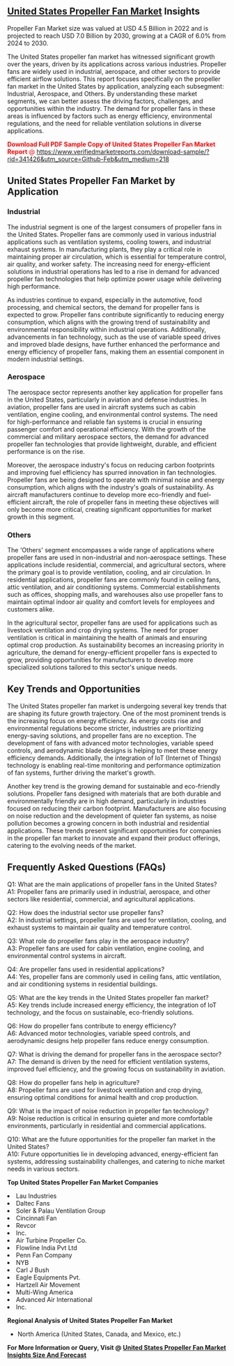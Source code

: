 <h2><a href="https://www.verifiedmarketreports.com/download-sample/?rid=341426&amp;utm_source=Github-Feb&amp;utm_medium=218" target="_blank">United States Propeller Fan Market</a> Insights</h2><p>Propeller Fan Market size was valued at USD 4.5 Billion in 2022 and is projected to reach USD 7.0 Billion by 2030, growing at a CAGR of 6.0% from 2024 to 2030.</p><p> <p>The United States propeller fan market has witnessed significant growth over the years, driven by its applications across various industries. Propeller fans are widely used in industrial, aerospace, and other sectors to provide efficient airflow solutions. This report focuses specifically on the propeller fan market in the United States by application, analyzing each subsegment: Industrial, Aerospace, and Others. By understanding these market segments, we can better assess the driving factors, challenges, and opportunities within the industry. The demand for propeller fans in these areas is influenced by factors such as energy efficiency, environmental regulations, and the need for reliable ventilation solutions in diverse applications.</p> <p><p><span class=""><span style="color: #ff0000;"><strong>Download Full PDF Sample Copy of United States Propeller Fan Market Report</strong> @ </span><a href="https://www.verifiedmarketreports.com/download-sample/?rid=341426&amp;utm_source=Github-Feb&amp;utm_medium=218" target="_blank">https://www.verifiedmarketreports.com/download-sample/?rid=341426&amp;utm_source=Github-Feb&amp;utm_medium=218</a></span></p></p> <h2>United States Propeller Fan Market by Application</h2> <h3>Industrial</h3> <p>The industrial segment is one of the largest consumers of propeller fans in the United States. Propeller fans are commonly used in various industrial applications such as ventilation systems, cooling towers, and industrial exhaust systems. In manufacturing plants, they play a critical role in maintaining proper air circulation, which is essential for temperature control, air quality, and worker safety. The increasing need for energy-efficient solutions in industrial operations has led to a rise in demand for advanced propeller fan technologies that help optimize power usage while delivering high performance.</p> <p>As industries continue to expand, especially in the automotive, food processing, and chemical sectors, the demand for propeller fans is expected to grow. Propeller fans contribute significantly to reducing energy consumption, which aligns with the growing trend of sustainability and environmental responsibility within industrial operations. Additionally, advancements in fan technology, such as the use of variable speed drives and improved blade designs, have further enhanced the performance and energy efficiency of propeller fans, making them an essential component in modern industrial settings.</p> <h3>Aerospace</h3> <p>The aerospace sector represents another key application for propeller fans in the United States, particularly in aviation and defense industries. In aviation, propeller fans are used in aircraft systems such as cabin ventilation, engine cooling, and environmental control systems. The need for high-performance and reliable fan systems is crucial in ensuring passenger comfort and operational efficiency. With the growth of the commercial and military aerospace sectors, the demand for advanced propeller fan technologies that provide lightweight, durable, and efficient performance is on the rise.</p> <p>Moreover, the aerospace industry's focus on reducing carbon footprints and improving fuel efficiency has spurred innovation in fan technologies. Propeller fans are being designed to operate with minimal noise and energy consumption, which aligns with the industry's goals of sustainability. As aircraft manufacturers continue to develop more eco-friendly and fuel-efficient aircraft, the role of propeller fans in meeting these objectives will only become more critical, creating significant opportunities for market growth in this segment.</p> <h3>Others</h3> <p>The 'Others' segment encompasses a wide range of applications where propeller fans are used in non-industrial and non-aerospace settings. These applications include residential, commercial, and agricultural sectors, where the primary goal is to provide ventilation, cooling, and air circulation. In residential applications, propeller fans are commonly found in ceiling fans, attic ventilation, and air conditioning systems. Commercial establishments such as offices, shopping malls, and warehouses also use propeller fans to maintain optimal indoor air quality and comfort levels for employees and customers alike.</p> <p>In the agricultural sector, propeller fans are used for applications such as livestock ventilation and crop drying systems. The need for proper ventilation is critical in maintaining the health of animals and ensuring optimal crop production. As sustainability becomes an increasing priority in agriculture, the demand for energy-efficient propeller fans is expected to grow, providing opportunities for manufacturers to develop more specialized solutions tailored to this sector's unique needs.</p> <h2>Key Trends and Opportunities</h2> <p>The United States propeller fan market is undergoing several key trends that are shaping its future growth trajectory. One of the most prominent trends is the increasing focus on energy efficiency. As energy costs rise and environmental regulations become stricter, industries are prioritizing energy-saving solutions, and propeller fans are no exception. The development of fans with advanced motor technologies, variable speed controls, and aerodynamic blade designs is helping to meet these energy efficiency demands. Additionally, the integration of IoT (Internet of Things) technology is enabling real-time monitoring and performance optimization of fan systems, further driving the market's growth.</p> <p>Another key trend is the growing demand for sustainable and eco-friendly solutions. Propeller fans designed with materials that are both durable and environmentally friendly are in high demand, particularly in industries focused on reducing their carbon footprint. Manufacturers are also focusing on noise reduction and the development of quieter fan systems, as noise pollution becomes a growing concern in both industrial and residential applications. These trends present significant opportunities for companies in the propeller fan market to innovate and expand their product offerings, catering to the evolving needs of the market.</p> <h2>Frequently Asked Questions (FAQs)</h2> <p>Q1: What are the main applications of propeller fans in the United States? <br> A1: Propeller fans are primarily used in industrial, aerospace, and other sectors like residential, commercial, and agricultural applications.</p> <p>Q2: How does the industrial sector use propeller fans? <br> A2: In industrial settings, propeller fans are used for ventilation, cooling, and exhaust systems to maintain air quality and temperature control.</p> <p>Q3: What role do propeller fans play in the aerospace industry? <br> A3: Propeller fans are used for cabin ventilation, engine cooling, and environmental control systems in aircraft.</p> <p>Q4: Are propeller fans used in residential applications? <br> A4: Yes, propeller fans are commonly used in ceiling fans, attic ventilation, and air conditioning systems in residential buildings.</p> <p>Q5: What are the key trends in the United States propeller fan market? <br> A5: Key trends include increased energy efficiency, the integration of IoT technology, and the focus on sustainable, eco-friendly solutions.</p> <p>Q6: How do propeller fans contribute to energy efficiency? <br> A6: Advanced motor technologies, variable speed controls, and aerodynamic designs help propeller fans reduce energy consumption.</p> <p>Q7: What is driving the demand for propeller fans in the aerospace sector? <br> A7: The demand is driven by the need for efficient ventilation systems, improved fuel efficiency, and the growing focus on sustainability in aviation.</p> <p>Q8: How do propeller fans help in agriculture? <br> A8: Propeller fans are used for livestock ventilation and crop drying, ensuring optimal conditions for animal health and crop production.</p> <p>Q9: What is the impact of noise reduction in propeller fan technology? <br> A9: Noise reduction is critical in ensuring quieter and more comfortable environments, particularly in residential and commercial applications.</p> <p>Q10: What are the future opportunities for the propeller fan market in the United States? <br> A10: Future opportunities lie in developing advanced, energy-efficient fan systems, addressing sustainability challenges, and catering to niche market needs in various sectors.</p> </p><p><strong>Top United States Propeller Fan Market Companies</strong></p><div data-test-id=""><p><li>Lau Industries</li><li> Daltec Fans</li><li> Soler & Palau Ventilation Group</li><li> Cincinnati Fan</li><li> Revcor</li><li> Inc.</li><li> Air Turbine Propeller Co.</li><li> Flowline India Pvt Ltd</li><li> Penn Fan Company</li><li> NYB</li><li> Carl J Bush</li><li> Eagle Equipments Pvt.</li><li> Hartzell Air Movement</li><li> Multi-Wing America</li><li> Advanced Air International</li><li> Inc.</li></p><div><strong>Regional Analysis of&nbsp;United States Propeller Fan Market</strong></div><ul><li dir="ltr"><p dir="ltr">North America&nbsp;(United States, Canada, and Mexico, etc.)</p></li></ul><p><strong>For More Information or Query, Visit @&nbsp;</strong><strong><a href="https://www.verifiedmarketreports.com/product/propeller-fan-market/?utm_source=Github-Feb&amp;utm_medium=218" target="_blank">United States Propeller Fan Market Insights Size And Forecast</a></strong></p></div>
